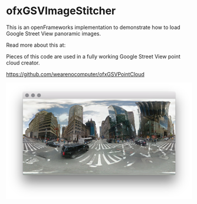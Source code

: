 # ofxGSVImageStitcher

This is an openFrameworks implementation to demonstrate how to load Google Street View panoramic images.

Read more about this at:


Pieces of this code are used in a fully working Google Street View point cloud creator.

https://github.com/wearenocomputer/ofxGSVPointCloud

![screenshot](/screenshots/one.png?raw=true)
